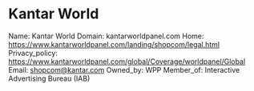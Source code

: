 
# Kantar World

Name: Kantar World
Domain: kantarworldpanel.com
Home: https://www.kantarworldpanel.com/landing/shopcom/legal.html
Privacy_policy: https://www.kantarworldpanel.com/global/Coverage/worldpanel/Global
Email: shopcom@kantar.com
Owned_by: WPP
Member_of: Interactive Advertising Bureau (IAB)
